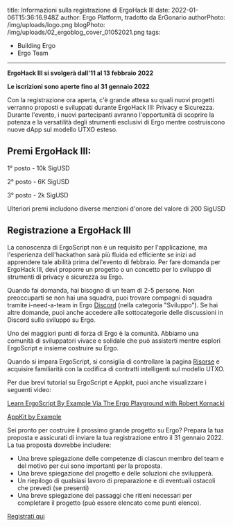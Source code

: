 title: Informazioni sulla registrazione di ErgoHack III
date: 2022-01-06T15:36:16.948Z
author: Ergo Platform, tradotto da ErGonario
authorPhoto: /img/uploads/logo.png
blogPhoto: /img/uploads/02_ergoblog_cover_01052021.png
tags:
  - Building Ergo
  - Ergo Team
---
<!--StartFragment-->

**ErgoHack III si svolgerà dall'11 al 13 febbraio 2022**

**Le iscrizioni sono aperte fino al 31 gennaio 2022**



Con la registrazione ora aperta, c'è grande attesa su quali nuovi progetti verranno proposti e sviluppati durante ErgoHack III: Privacy e Sicurezza. Durante l'evento, i nuovi partecipanti avranno l'opportunità di scoprire la potenza e la versatilità degli strumenti esclusivi di Ergo mentre costruiscono nuove dApp sul modello UTXO esteso.


## Premi ErgoHack III:



1° posto - 10k SigUSD

2° posto - 6K SigUSD

3° posto - 2k SigUSD

Ulteriori premi includono diverse menzioni d'onore del valore di 200 SigUSD

## Registrazione a ErgoHack III



La conoscenza di ErgoScript non è un requisito per l'applicazione, ma l'esperienza dell'hackathon sarà più fluida ed efficiente se inizi ad apprendere tale abilità prima dell'evento di febbraio. Per fare domanda per ErgoHack III, devi proporre un progetto o un concetto per lo sviluppo di strumenti di privacy e sicurezza su Ergo.


Quando fai domanda, hai bisogno di un team di 2-5 persone. Non preoccuparti se non hai una squadra, puoi trovare compagni di squadra tramite i-need-a-team in Ergo [Discord](https://discord.gg/EqZDrtzm) (nella categoria "Sviluppo"). Se hai altre domande, puoi anche accedere alle sottocategorie delle discussioni in Discord sullo sviluppo su Ergo.


Uno dei maggiori punti di forza di Ergo è la comunità. Abbiamo una comunità di sviluppatori vivace e solidale che può assisterti mentre esplori ErgoScript e insieme costruire su Ergo.


Quando si impara ErgoScript, si consiglia di controllare la pagina [Risorse](https://ergohack.io/resources/) e acquisire familiarità con la codifica di contratti intelligenti sul modello UTXO.


Per due brevi tutorial su ErgoScript e Appkit, puoi anche visualizzare i seguenti video:


[Learn ErgoScript By Example Via The Ergo Playground with Robert Kornacki](https://www.youtube.com/watch?v=8l2v1asHgyA&t=648s)

[AppKit by Example](https://www.youtube.com/watch?v=Md5s-XV6-Hs&t=61s)



Sei pronto per costruire il prossimo grande progetto su Ergo? Prepara la tua proposta e assicurati di inviare la tua registrazione entro il 31 gennaio 2022. La tua proposta dovrebbe includere:


* Una breve spiegazione delle competenze di ciascun membro del team e del motivo per cui sono importanti per la proposta.
* Una breve spiegazione del progetto e delle soluzioni che svilupperà.
* Un riepilogo di qualsiasi lavoro di preparazione e di eventuali ostacoli che prevedi (se presenti)
* Una breve spiegazione dei passaggi che ritieni necessari per completare il progetto (può essere elencato come punti elenco).


 [Registrati qui](https://q9fwzopidh8.typeform.com/to/oVAR4zvy?typeform-source=ergoplatform.org)



<!--EndFragment-->